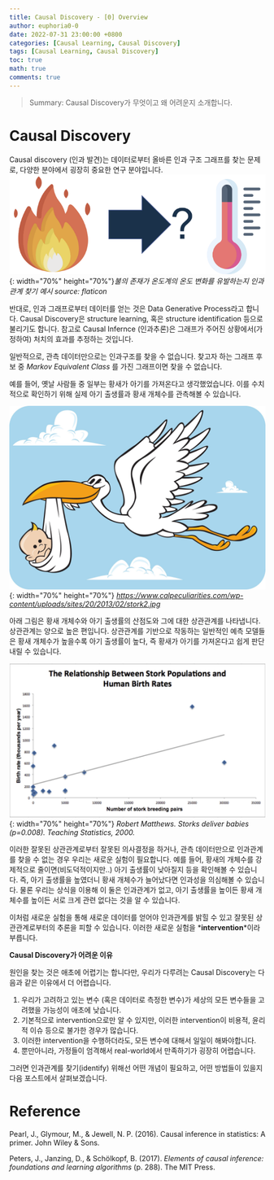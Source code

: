 ```yaml
---
title: Causal Discovery - [0] Overview
author: euphoria0-0
date: 2022-07-31 23:00:00 +0800
categories: [Causal Learning, Causal Discovery]
tags: [Causal Learning, Causal Discovery]
toc: true
math: true
comments: true
---
```


> Summary:
> Causal Discovery가 무엇이고 왜 어려운지 소개합니다.


# Causal Discovery

Causal discovery (인과 발견)는 데이터로부터 올바른 인과 구조 그래프를 찾는 문제로, 다양한 분야에서 굉장히 중요한 연구 분야입니다.
![CD](/assets/img/posts/2022-12-23/causal_discovery.png){: width="70%" height="70%"}*불의 존재가 온도계의 온도 변화를 유발하는지 인과 관계 찾기 예시 source: flaticon*

반대로, 인과 그래프로부터 데이터를 얻는 것은 Data Generative Process라고 합니다. Causal Discovery은 structure learning, 혹은 structure identification 등으로 불리기도 합니다. 참고로 Causal Infernce (인과추론)은 그래프가 주어진 상황에서(가정하여) 처치의 효과를 추정하는 것입니다.

일반적으로, 관측 데이터만으로는 인과구조를 찾을 수 없습니다. 
찾고자 하는 그래프 후보 중 *Markov Equivalent Class* 를 가진 그래프이면 찾을 수 없습니다.

예를 들어, 옛날 사람들 중 일부는 황새가 아기를 가져온다고 생각했었습니다. 이를 수치적으로 확인하기 위해 실제 아기 출생률과 황새 개체수를 관측해볼 수 있습니다.

![bird](/assets/img/posts/2022-12-23/bird.jpg){: width="70%" height="70%"}
*https://www.calpeculiarities.com/wp-content/uploads/sites/20/2013/02/stork2.jpg*

아래 그림은 황새 개체수와 아기 출생률의 산점도와 그에 대한 상관관계를 나타냅니다. 상관관계는 양으로 높은 편입니다. 상관관계를 기반으로 작동하는 일반적인 예측 모델들은 황새 개체수가 높을수록 아기 출생률이 높다, 즉 황새가 아기를 가져온다고 쉽게 판단내릴 수 있습니다.

![OCD](/assets/img/posts/2022-12-23/graph.png){: width="70%" height="70%"}
*Robert Matthews. Storks deliver babies (p=0.008). Teaching Statistics, 2000.*

이러한 잘못된 상관관계로부터 잘못된 의사결정을 하거나, 관측 데이터만으로 인과관계를 찾을 수 없는 경우 우리는 새로운 실험이 필요합니다. 예를 들어, 황새의 개체수를 강제적으로 줄이면(비도덕적이지만..) 아기 출생률이 낮아질지 등을 확인해볼 수 있습니다. 즉, 아기 출생률을 높였더니 황새 개체수가 늘어났다면 인과성을 의심해볼 수 있습니다. 물론 우리는 상식을 이용해 이 둘은 인과관계가 없고, 아기 출생률을 높이든 황새 개체수를 높이든 서로 크게 관련 없다는 것을 알 수 있습니다. 

이처럼 새로운 실험을 통해 새로운 데이터를 얻어야 인과관계를 밝힐 수 있고 잘못된 상관관계로부터의 추론을 피할 수 있습니다.
이러한 새로운 실험을 *__intervention__*이라 부릅니다.



__Causal Discovery가 어려운 이유__

원인을 찾는 것은 애초에 어렵기는 합니다만, 우리가 다루려는 Causal Discovery는 다음과 같은 이유에서 더 어렵습니다.

1. 우리가 고려하고 있는 변수 (혹은 데이터로 측정한 변수)가 세상의 모든 변수들을 고려했을 가능성이 애초에 낮습니다.
2. 기본적으로 intervention으로만 알 수 있지만, 이러한 intervention이 비용적, 윤리적 이슈 등으로 불가한 경우가 많습니다.
3. 이러한 intervention을 수행하더라도, 모든 변수에 대해서 일일이 해봐야합니다.
4. 뿐만아니라, 가정들이 엄격해서 real-world에서 만족하기가 굉장히 어렵습니다.

그러면 인과관계를 찾기(identify) 위해선 어떤 개념이 필요하고, 어떤 방법들이 있을지 다음 포스트에서 살펴보겠습니다.




# Reference

Pearl, J., Glymour, M., & Jewell, N. P. (2016). Causal inference in statistics: A primer. John Wiley & Sons.

Peters, J., Janzing, D., & Schölkopf, B. (2017). *Elements of causal inference: foundations and learning algorithms* (p. 288). The MIT Press.
